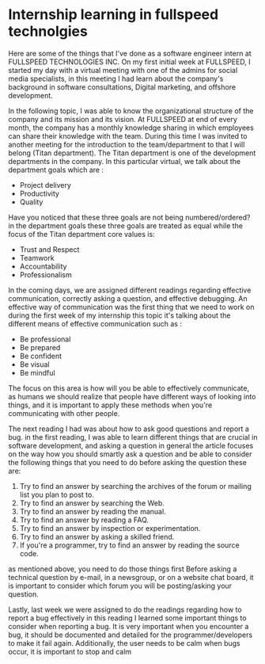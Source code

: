 # Internship learning in fullspeed technolgies	

Here are some of the things that I've done as a software engineer intern at FULLSPEED TECHNOLOGIES INC. On my first initial week at FULLSPEED, I started my day with a virtual meeting with one of the admins for social media specialists, in this meeting I had learn about the company's background in software consultations, Digital marketing, and offshore development.

In the following topic, I was able to know the organizational structure of the company and its mission and its vision. At FULLSPEED at end of every month, the company has a monthly knowledge sharing in which employees can share their knowledge with the team. During this time I was invited to another meeting for the introduction to the team/department to that I will belong (Titan department). The Titan department is one of the development departments in the company. In this particular virtual, we talk about the department goals which are :

-   Project delivery
-   Productivity
-   Quality

Have you noticed that these three goals are not being numbered/ordered? in the department goals these three goals are treated as equal while the focus of the Titan department core values is: 

-   Trust and Respect
-   Teamwork
-   Accountability
-   Professionalism

In the coming days, we are assigned different readings regarding effective communication, correctly asking a question, and effective debugging. An effective way of communication was the first thing that we need to work on during the first week of my internship this topic it's talking about the different means of effective communication such as :

-   Be professional
-   Be prepared
-   Be confident
-   Be visual
-   Be mindful

The focus on this area is how will you be able to effectively communicate, as humans we should realize that people have different ways of looking into things, and it is important to apply these methods when you're communicating with other people.

The next reading I had was about how to ask good questions and report a bug. in the first reading, I was able to learn different things that are crucial in software development, and asking a question in general the article focuses on the way how you should smartly ask a question and be able to consider the following things that you need to do before asking the question these are: 

1.  Try to find an answer by searching the archives of the forum or mailing list you plan to post to.
2.  Try to find an answer by searching the Web.
3.  Try to find an answer by reading the manual.
4.  Try to find an answer by reading a FAQ.
5.  Try to find an answer by inspection or experimentation.
6.  Try to find an answer by asking a skilled friend.
7.  If you're a programmer, try to find an answer by reading the source code.

as mentioned above, you need to do those things first Before asking a technical question by e-mail, in a newsgroup, or on a website chat board, it is important to consider which forum you will be posting/asking your question.

Lastly, last week we were assigned to do the readings regarding how to report a bug effectively in this reading I learned some important things to consider when reporting a bug. It is very important when you encounter a bug, it should be documented and detailed for the programmer/developers to make it fail again. Additionally, the user needs to be calm when bugs occur, it is important to stop and calm